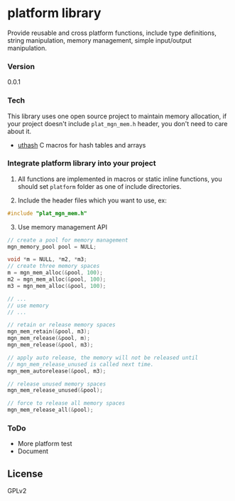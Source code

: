# **platform** library
Provide reusable and cross platform functions, include type definitions, string manipulation, memory management,
simple input/output manipulation.

### Version
0.0.1

### Tech
This library uses one open source project to maintain memory allocation, if your project doesn't include `plat_mgn_mem.h` 
header, you don't need to care about it.

* [uthash](https://troydhanson.github.io/uthash/)  C macros for hash tables and arrays


### Integrate **platform** library into your project
1. All functions are implemented in macros or static inline functions, you should set `platform` folder as one of
   include directories.

2. Include the header files which you want to use, ex:

```C
#include "plat_mgn_mem.h"
```

3. Use memory management API

```C
// create a pool for memory management
mgn_memory_pool pool = NULL;

void *m = NULL, *m2, *m3;
// create three memory spaces
m = mgn_mem_alloc(&pool, 100);
m2 = mgn_mem_alloc(&pool, 100);
m3 = mgn_mem_alloc(&pool, 100);

// ...
// use memory
// ...

// retain or release memory spaces
mgn_mem_retain(&pool, m3);
mgn_mem_release(&pool, m);
mgn_mem_release(&pool, m3);

// apply auto release, the memory will not be released until 
// mgn_mem_release_unused is called next time.
mgn_mem_autorelease(&pool, m3);

// release unused memory spaces
mgn_mem_release_unused(&pool);

// force to release all memory spaces
mgn_mem_release_all(&pool);
```


### ToDo
- More platform test
- Document

License
---
GPLv2
